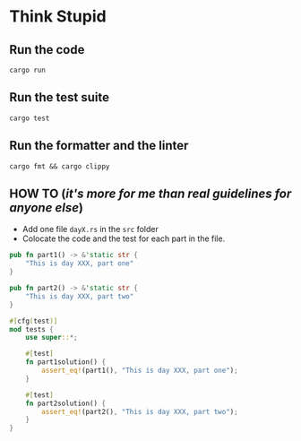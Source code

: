 # Think Stupid

## Run the code

```shell
cargo run
```

## Run the test suite

```shell
cargo test
```

## Run the formatter and the linter
```shell
cargo fmt && cargo clippy
```

## HOW TO (_it's more for me than real guidelines for anyone else_)

- Add one file `dayX.rs` in the `src` folder
- Colocate the code and the test for each part in the file.

```rust
pub fn part1() -> &'static str {
    "This is day XXX, part one"
}

pub fn part2() -> &'static str {
    "This is day XXX, part two"
}

#[cfg(test)]
mod tests {
    use super::*;

    #[test]
    fn part1solution() {
        assert_eq!(part1(), "This is day XXX, part one");
    }

    #[test]
    fn part2solution() {
        assert_eq!(part2(), "This is day XXX, part two");
    }
}

```
